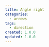 ```yaml
---
title: Angle right
categories:
  - arrows
tags:
  - direction
created: 1.0.0
updated: 1.0.0
---
```

